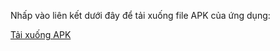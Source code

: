 Nhấp vào liên kết dưới đây để tải xuống file APK của ứng dụng:

[Tải xuống APK](https://github.com/binTNT/MayTinh/raw/main/app-release.apk)
